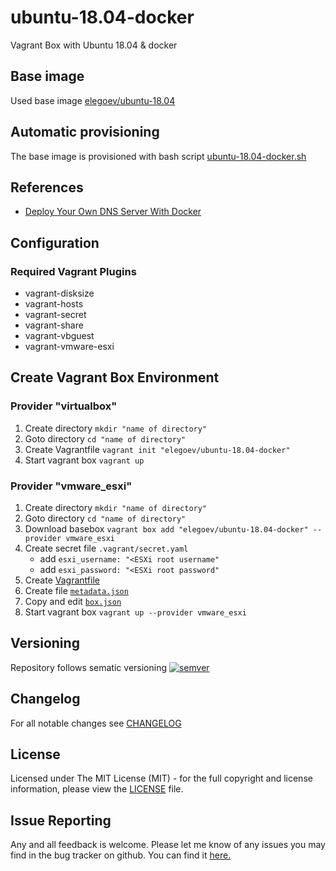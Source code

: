 # ubuntu-18.04-docker

Vagrant Box with Ubuntu 18.04 & docker

## Base image

Used base image [elegoev/ubuntu-18.04](https://app.vagrantup.com/elegoev/boxes/ubuntu-18.04)

## Automatic provisioning

The base image is provisioned with bash script [ubuntu-18.04-docker.sh](https://github.com/elegoev/basebox-ubuntu-18.04-docker/blob/master/provisioning/ubuntu-18.04-docker.sh)

## References

- [Deploy Your Own DNS Server With Docker](https://blog.programster.org/deploy-your-own-dns-server)

## Configuration

### Required Vagrant Plugins

- vagrant-disksize
- vagrant-hosts
- vagrant-secret
- vagrant-share
- vagrant-vbguest
- vagrant-vmware-esxi

##  Create Vagrant Box Environment

### Provider "virtualbox"

1. Create directory `mkdir "name of directory"`
1. Goto directory `cd "name of directory"`
1. Create Vagrantfile `vagrant init "elegoev/ubuntu-18.04-docker"`
1. Start vagrant box `vagrant up`

### Provider "vmware_esxi"

1. Create directory `mkdir "name of directory"`
1. Goto directory `cd "name of directory"`
1. Download basebox `vagrant box add "elegoev/ubuntu-18.04-docker" --provider vmware_esxi`
1. Create secret file `.vagrant/secret.yaml`
   - add `esxi_username: "<ESXi root username"`
   - add `esxi_password: "<ESXi root password"`
1. Create [Vagrantfile](https://github.com/elegoev/vagrant-ubuntu-18.04-images/blob/master/jenkins/vagrant/Vagrantfile.tpl)
1. Create file [`metadata.json`](https://github.com/elegoev/vagrant-ubuntu-18.04-images/blob/master/jenkins/vagrant/metadata.json.tpl)
1. Copy and edit [`box.json`](https://github.com/elegoev/vagrant-ubuntu-18.04-images/blob/master/jenkins/vagrant/box.json)
1. Start vagrant box `vagrant up --provider vmware_esxi`

## Versioning

Repository follows sematic versioning  [![semver](https://img.shields.io/badge/semver-2.0.0-green.svg)](http://semver.org)

## Changelog

For all notable changes see [CHANGELOG](https://github.com/elegoev/basebox-ubuntu-18.04-docker/blob/master/CHANGELOG.md)

## License

Licensed under The MIT License (MIT) - for the full copyright and license information, please view the [LICENSE](https://github.com/elegoev/basebox-ubuntu-18.04-docker/blob/master/LICENSE) file.

## Issue Reporting

Any and all feedback is welcome.  Please let me know of any issues you may find in the bug tracker on github. You can find it [here.](https://github.com/elegoev/basebox-ubuntu-18.04-docker/issues)
